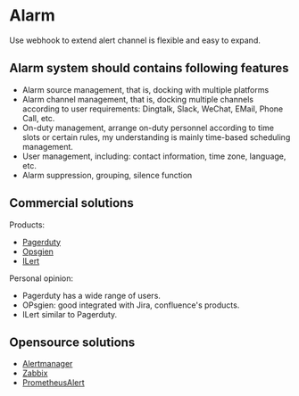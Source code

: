 # Alarm

Use webhook to extend alert channel is flexible and easy to expand.

## Alarm system should contains following features

- Alarm source management, that is, docking with multiple platforms
- Alarm channel management, that is, docking multiple channels according to user requirements: Dingtalk, Slack, WeChat, EMail, Phone Call, etc.
- On-duty management, arrange on-duty personnel according to time slots or certain rules, my understanding is mainly time-based scheduling management.
- User management, including: contact information, time zone, language, etc.
- Alarm suppression, grouping, silence function

## Commercial solutions

Products:

- [Pagerduty](https://www.pagerduty.com/)
- [Opsgien](https://www.atlassian.com/software/opsgenie)
- [ILert](https://www.ilert.com/)

Personal opinion:

- Pagerduty has a wide range of users.
- OPsgien: good integrated with Jira, confluence's products.
- ILert similar to Pagerduty.

## Opensource solutions

- [Alertmanager](https://prometheus.io/docs/alerting/latest/alertmanager/)
- [Zabbix](https://www.zabbix.com/)
- [PrometheusAlert](https://github.com/feiyu563/PrometheusAlert)
